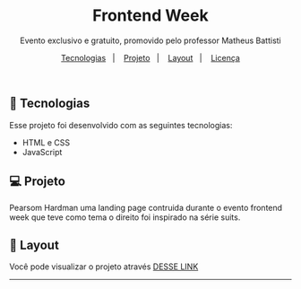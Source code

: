 <h1 align="center">Frontend Week</h1>

<p align="center">
Evento exclusivo e gratuito, promovido pelo professor Matheus Battisti 
</p>

<p align="center">
  <a href="#-tecnologias">Tecnologias</a>&nbsp;&nbsp;&nbsp;|&nbsp;&nbsp;&nbsp;
  <a href="#-projeto">Projeto</a>&nbsp;&nbsp;&nbsp;|&nbsp;&nbsp;&nbsp;
  <a href="#-layout">Layout</a>&nbsp;&nbsp;&nbsp;|&nbsp;&nbsp;&nbsp;
  <a href="#memo-licença">Licença</a>
</p>

<br>

## 🚀 Tecnologias

Esse projeto foi desenvolvido com as seguintes tecnologias:

- HTML e CSS
- JavaScript 


## 💻 Projeto

Pearsom Hardman uma landing page contruida durante o evento frontend week que teve como tema o direito foi inspirado na série suits.

## 🔖 Layout

Você pode visualizar o projeto através [DESSE LINK](http://lviegas13.github.io/frontend-week/)

---



